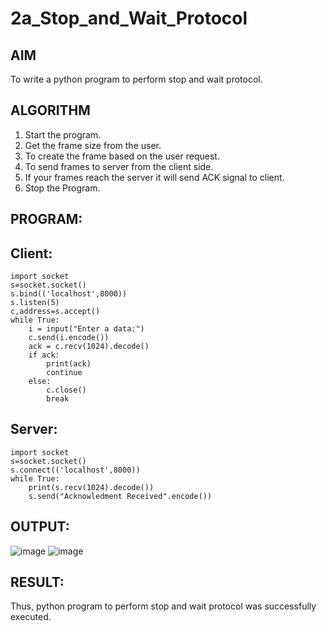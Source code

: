 # 2a_Stop_and_Wait_Protocol
## AIM 
To write a python program to perform stop and wait protocol.
## ALGORITHM
1. Start the program.
2. Get the frame size from the user.
3. To create the frame based on the user request.
4. To send frames to server from the client side.
5. If your frames reach the server it will send ACK signal to client.
6. Stop the Program.
## PROGRAM:
## Client:
```
import socket
s=socket.socket()
s.bind(('localhost',8000))
s.listen(5)
c,address=s.accept()
while True:
    i = input("Enter a data:")
    c.send(i.encode())
    ack = c.recv(1024).decode()
    if ack:
        print(ack)
        continue
    else:
        c.close()
        break
```

## Server:
```
import socket
s=socket.socket()
s.connect(('localhost',8000))
while True:
    print(s.recv(1024).decode())
    s.send("Acknowledment Received".encode())
```

## OUTPUT:
![image](https://github.com/eswanth2005/2a_Stop_and_Wait_Protocol/assets/164656722/279de765-310f-4133-9fb6-2e0bcdfacfb4)
![image](https://github.com/eswanth2005/2a_Stop_and_Wait_Protocol/assets/164656722/957207cb-ebab-4cf3-87b2-bf72644795da)


## RESULT:
Thus, python program to perform stop and wait protocol was successfully executed.
